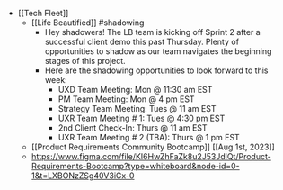 - [[Tech Fleet]]
	- [[Life Beautified]] #shadowing
		- Hey shadowers! The LB team is kicking off Sprint 2 after a successful client demo this past Thursday. Plenty of opportunities to shadow as our team navigates the beginning stages of this project.
		- Here are the shadowing opportunities to look forward to this week:
			- UXD Team Meeting: Mon @ 11:30 am EST
			- PM Team Meeting: Mon @ 4 pm EST
			- Strategy Team Meeting: Tues @ 11 am EST
			- UXR Team Meeting # 1: Tues @ 4:30 pm EST
			- 2nd Client Check-In: Thurs @ 11 am EST
			- UXR Team Meeting # 2 (TBA): Thurs @ 1 pm EST
	- [[Product Requirements Community Bootcamp]] [[Aug 1st, 2023]]
	- https://www.figma.com/file/KI6HwZhFaZk8u2J53JdlQt/Product-Requirements-Bootcamp?type=whiteboard&node-id=0-1&t=LXBONzZSg40V3iCx-0